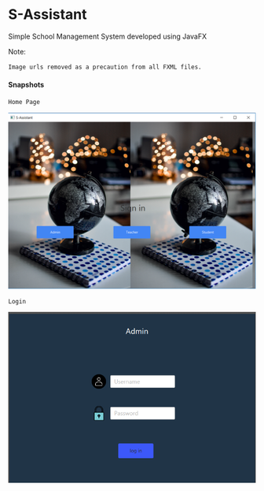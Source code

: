 # S-Assistant
Simple School Management System developed using JavaFX

Note:
```
Image urls removed as a precaution from all FXML files.
```

#### Snapshots

``` 
Home Page
```
![alt text](https://github.com/SparkXV/S-Assistant/blob/master/snapshots/Screenshot%20(175).png)

``` 
Login
```
![alt text](https://github.com/SparkXV/S-Assistant/blob/master/snapshots/Screenshot%20(169).png)



